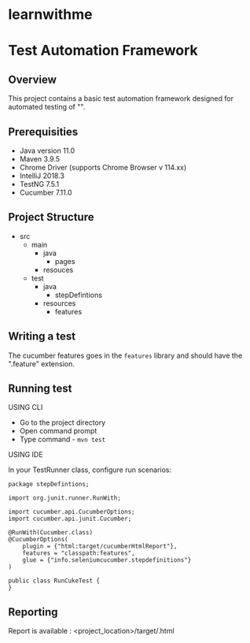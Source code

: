 # learnwithme


Test Automation Framework
===================

Overview
-------------
This project contains a basic test automation framework designed for automated testing of "".

Prerequisities
-------------
* Java version 11.0
* Maven 3.9.5
* Chrome Driver (supports Chrome Browser v 114.xx)
* IntelliJ 2018.3
* TestNG 7.5.1
* Cucumber 7.11.0

Project Structure 
--------------
- src
    - main
        - java
            - pages
        - resouces
    - test
        - java
            - stepDefintions
        - resources
            - features
 
        

Writing a test
--------------

The cucumber features goes in the `features` library and should have the ".feature" extension.


Running test
--------------

USING CLI

* Go to the project directory
* Open command prompt
* Type command - `mvn test`

USING IDE


In your TestRunner class, configure run scenarios:

```
package stepDefintions;

import org.junit.runner.RunWith;

import cucumber.api.CucumberOptions;
import cucumber.api.junit.Cucumber;

@RunWith(Cucumber.class)
@CucumberOptions(
	plugin = {"html:target/cucumberHtmlReport"},
	features = "classpath:features",
	glue = {"info.seleniumcucumber.stepdefinitions"}
)

public class RunCukeTest {
}
```


Reporting
--------------
Report is available : <project_location>/target/.html

